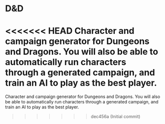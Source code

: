 # D&D
<<<<<<< HEAD
Character and campaign generator for Dungeons and Dragons. You will also be able to automatically run characters through a generated campaign, and train an AI to play as the best player.
=======
Character and campaign generator for Dungeons and Dragons. You will also be able to automatically run characters through a generated campaign, and train an AI to play as the best player.
>>>>>>> dec456a (Initial commit)
